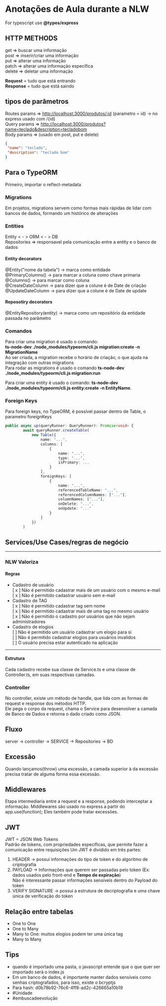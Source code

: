 # Anotações de Aula durante a NLW

For typescript use **@types/express**

## HTTP METHODS

get    => buscar uma informação  
post   => inserir/criar uma informação  
put    => alterar uma informação  
patch  => alterar uma informação específica  
delete => deletar uma informação

**Request** = tudo que está entrando  
**Response** = tudo que está saindo

## tipos de parâmetros

Routes params => <http://localhost:3000/produtos/:id> (parametro = id) -> no express usado com /{id}  
Query params  => <http://localhost:3000/produtos?name=teclado&description=tecladobom>  
Body params   => (usado em post, put e delete)  

```JSON
{
 "name": "teclado",
 "description": "teclado bom"
}
```

## Para o TypeORM

Primeiro, importar o reflect-metadata

### Migrations

Em projetos, migrations servem como formas mais rápidas de lidar com bancos de dados, formando um histórico de alterações

### Entities

Entity < - > ORM < - > DB  
Repositories => responsavel pela comunicação entre a entity e o banco de dados

#### Entity decorators

@Entity("nome da tabela") -> marca como entidade  
@PrimaryColumns() -> para marcar a coluna como chave primaria  
@Columns() -> para marcar como coluna  
@CreateDateColumn -> para dizer que a colune é de Date de criação  
@UpdateDateColumn -> para dizer que a colune é de Date de update  

#### Reposotiry decorators

@EntityRepository(entity) -> marca como um repositório da entidade passada no parâmetro  

### Comandos

Para criar uma migration é usado o comando:  
**ts-node-dev ./node_modules/typeorm/cli.js migration:create -n MigrationName**  
Ao ser criada, a migration recebe o horário de criação, o que ajuda na integração com outras migrations  
Para rodar as migrations é usado o comando **ts-node-dev ./node_modules/typeorm/cli.js migration:run**

Para criar uma entity é usado  o comando: **ts-node-dev ./node_modules/typeorm/cli.js entity:create -n EntityName**.

### Foreign Keys

Para foreign keys, no TypeORM, é possível passar dentro de Table, o parametro foreignKeys

```Typescript
public async up(queryRunner: QueryRunner): Promise<void> {
        await queryRunner.createTable(
            new Table({
                name: "...",
                columns: [
                    {
                        name: "...",
                        type: "...",
                        isPrimary: ...
                    }
                ],
                foreignKeys: [
                    {
                        name: "...",
                        referencedTableName: "...",
                        referencedColumnNames: ["..."],
                        columnNames: ["..."],
                        onDelete: "...",
                        onUpdate: "..."
                    }
                ]
            })
        )
```

## Services/Use Cases/regras de negócio

-----------------------

### NLW Valoriza

#### Regras

- Cadastro de usuário  
[ x ] Não é permitido cadastrar mais de um usuário com o mesmo e-mail  
[ x ] Não é permitido cadastrar usuário sem e-mail
- Cadastro de TAG  
[ x ] Não é permitido cadastrar tag sem nome  
[ x ] Não é permitido cadastrar mais de uma tag no mesmo usuário  
[ x ] Não é permitido o cadastro por usuários que não sejam administradores
- Cadastro de elogios  
[ ] Não é permitido um usuário cadastrar um elogio para si  
[ ] Não é permitido cadastrar elogios para usuários invalidos  
[ ] O usuário precisa estar autenticado na aplicação  

-----------------------

#### Estrutura

Cada cadastro recebe sua classe de Service.ts e uma classe de Controller.ts, em suas respectivas camadas.

### Controller

No controller, existe um método de handle, que lida com as formas de request e response dos métodos HTTP.  
Ele pega o corpo da request, chama o Service para desenvolver a camada de Banco de Dados e retorna o dado criado como JSON.

## Fluxo

server -> controller -> SERVICE -> Repositories -> BD

## Excessão

Quando lançamos(throw) uma excessão, a camada superior à da excessão precisa tratar de alguma forma essa excessão.

## Middlewares

Etapa intermediaria entre a request e a response, podendo interceptar a informação.
Middlewares são usado no express a partir do app.use(function);
Eles também pode tratar excessões.

## JWT

JWT = JSON Web Tokens  
Padrão de tokens, com propriedades específicas, que permite fazer a comunicação entre requisições
Um JWT é dividido em três partes:

1. HEADER -> possui informações do tipo de token e do algoritmo de criptografia
2. PAYLOAD -> Informações que querem ser passadas pelo token (Ex: dados usados pelo front-end e **Tempo de expiração**)  
Não é interessante passar informações sensíveis dentro do Payload do token
3. VERIFY SIGNATURE -> possui a estrutura de decriptografia e uma chave única de verificação do token

## Relação entre tabelas

- One to One
- One to Many
- Many to One: muitos elogios podem ter uma única tag
- Many to Many

## Tips

- quando é importado uma pasta, o javascript entende que o que quer ser importado será o index.js
- Em um banco de dados, é importante manter dados sensíveis como senhas criptografados, para isso, existe o bcryptjs
- Para hash: d0b78b92-76c6-4ff8-ad2c-426665a10b19
- #Unidade
- #embuscadeevolução
